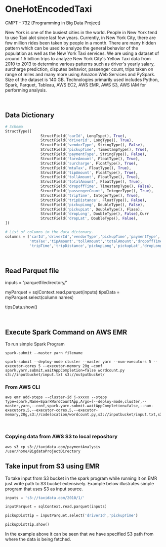 # OneHotEncodedTaxi
CMPT - 732 (Programming in Big Data Project)

New York is one of the busiest cities in the world. People in New York tend to use Taxi alot since last few years. Currently, in New York City, there are few million rides been taken by people in a month. There are many hidden pattern which can be used to analyze the general behavior of the population as well as the New York Taxi services. We are using a dataset of around 1.5 billion trips to analyze New York City's Yellow Taxi data from 2010 to 2013 to determine various patterns such as driver's yearly salary, surcharge prediction, disputes behavior, passenger count, trips taken on range of miles and many more using Amazon Web Services and PySpark. Size of the dataset is 140 GB. Technologies primarily used includes Python, Spark, Parquet, Tableau, AWS EC2, AWS EMR, AWS S3, AWS IAM for performing analysis.

<br>

## Data Dictionary

```Python
# Schema
StructType([
    			StructField('carId', LongType(), True),
    			StructField('driverId', LongType(), True),
    			StructField('vendorType', StringType(), False),
    			StructField('pickupTime', TimestampType(), True),
    			StructField('paymentType', StringType(), False),
    			StructField('fareAmount', FloatType(), True),
    			StructField('surcharge', FloatType(), True),
    			StructField('mtaTax', FloatType(), True),
    			StructField('tipAmount', FloatType(), True),
    			StructField('tollAmount', FloatType(), True),
    			StructField('totalAmount', FloatType(), True),
    			StructField('dropoffTime', TimestampType(), False),
    			StructField('passengerCount', IntegerType(), True),
    			StructField('tripTime', IntegerType(), True),
    			StructField('tripDistance', FloatType(), False),
    			StructField('pickupLong', DoubleType(), False),
    			StructField('pickupLat', DoubleType(), Flase),
    			StructField('dropLong', DoubleType(), False),Curr
    			StructField('dropLat', DoubleType(), False),
])

# List of columns in the data dictonary.
columns = ['carId','driverId','vendorType','pickupTime','paymentType','fareAmount','surcharge' \
		   'mtaTax','tipAmount','tollAmount','totalAmount','dropoffTime','passengerCount' \
		   'tripTime','tripDistance','pickupLong','pickupLat','dropLong','dropLat']
```

<br>

## Read Parquet file

inputs = 'parquetfiledirectory/'

myParquet = sqlContext.read.parquet(inputs)
tipsData = myParquet.select(column names)

tipsData.show()

<br>

## Execute Spark Command on AWS EMR

To run simple Spark Program
```shell
spark-submit --master yarn filename
```

```shell
spark-submit --deploy-mode cluster --master yarn --num-executors 5 --executor-cores 5 --executor-memory 20g –conf spark.yarn.submit.waitAppCompletion=false wordcount.py s3://inputbucket/input.txt s3://outputbucket/
```

### From AWS CLI
```shell
aws emr add-steps --cluster-id j-xxxxx --steps Type=spark,Name=SparkWordCountApp,Args=[--deploy-mode,cluster,--master,yarn,--conf,spark.yarn.submit.waitAppCompletion=false,--num-executors,5,--executor-cores,5,--executor-memory,20g,s3://codelocation/wordcount.py,s3://inputbucket/input.txt,s3://outputbucket/],ActionOnFailure=CONTINUE
```

<br>

### Copying data from AWS S3 to local repository
```shell
aws s3 cp s3://taxidata.com/paymentAnalysis /user/home/BigdataProjectDirectory
```


## Take input from S3 using EMR
To take input from S3 bucket in the spark program while running it on EMR just write path to S3 bucket extensively. Example below illustrates simple program that uses S3 as input source.

```Python
inputs = 's3://taxidata.com/2010/1/'

inputParquet = sqlContext.read.parquet(inputs)

pickupDistTip = inputParquet.select('driverId','pickupTime')

pickupDistTip.show()
```

In the example above it can be seen that we have specified S3 path from where the data is being fetched.